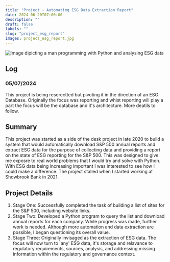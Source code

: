 ```yaml
---
title: "Project - Automating ESG Data Extraction Report"
date: 2024-06-20T07:00:00
description: ""
draft: false
labels: ""
slug: "project_esg_report"
images: project_esg_report.jpg
---
```

<!-- {{< figure src="../../images/python_esg.jpg" title="An elephant at sunset" >}} -->
![Image dipicting a man programming with Python and analysing ESG data](../../images/python_esg.jpg)

## Log

 ### <span class="date">05/07/2024</span>
 
 This project is being reserectted but pivoting it in the direction of an ESG Database. Originally the focus was reporting and whist reporting will play a part the focus will be the database and it's architecture.  More deatils to follow.

## Summary

This project was started as a side of the desk project in late 2020 to build a system that would automatically download S&P 500 annual reports and extract ESG data for the purpose of collecting data and providing a report on the state of ESG reporting for the S&P 500.  This was designed to give me exposre to real world problems that I would try and solve with Python.  With ESG data being increasing important I was interested to see how I could make a difference. The project stalled when I started working at Showbrook Bank in 2021.

## Project Details

1. Stage One: Successfully completed the task of building a list of sites for the S&P 500, including website links.
2. Stage Two: Developed a Python program to query the list and download annual reports for each company. While progress was made, further work is needed. Although more automation and data extraction are possible, I began questioning its overall value.
3. Stage Three: Originally invisaged as the extraction of ESG data. The focus will now turn to 'any' ESG data, it's storage and relavance to regulatory requirements, sources, analysis, and addressing missing information within the regulatory and governance context.


